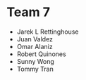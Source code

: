 # Team 7

- Jarek L Rettinghouse
- Juan Valdez
- Omar Alaniz
- Robert Quinones
- Sunny Wong
- Tommy Tran
